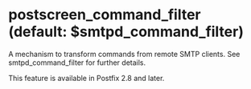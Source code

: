 # postscreen_command_filter (default: $smtpd_command_filter)
 A mechanism to transform commands from remote SMTP clients.
See smtpd\_command\_filter for further details. 


 This feature is available in Postfix 2.8 and later. 


